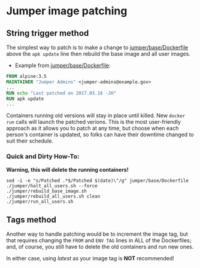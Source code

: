 # Jumper image patching

## String trigger method

The simplest way to patch is to make a change to
[jumper/base/Dockerfile](/jumper/base/Dockerfile)
above the `apk update` line then rebuild the base image and all user
images.

* Example from [jumper/base/Dockerfile](/jumper/base/Dockerfile):

```dockerfile
FROM alpine:3.5
MAINTAINER "Jumper Admins" <jumper-admins@example.gov>
...
RUN echo "Last patched on 2017.03.18 -JH"
RUN apk update
...
```

Containers running old versions will stay in place until
  killed. New `docker run` calls will launch the patched verions. This
  is the most user-friendly approach as it allows you to patch at any
  time, but choose when each person's container is updated, so folks
  can have their downtime changed to suit their schedule.

### Quick and Dirty How-To:

__Warning, this will delete the running containers!__

```
sed -i -e "s/Patched .*$/Patched $(date)\"/g" jumper/base/Dockerfile
./jumper/halt_all_users.sh --force
./jumper/rebuild_base_image.sh
./jumper/rebuild_all_users.sh clean
./jumper/run_all_users.sh
```

## Tags method

Another way to handle patching would be to increment the image tag,
 but that requires changing the `FROM` and `ENV TAG` lines in ALL of
 the Dockerfiles; and, of course, you still have to delete the old
 containers and run new ones.

In either case, using _latest_ as your image tag is __NOT__ recommended!
